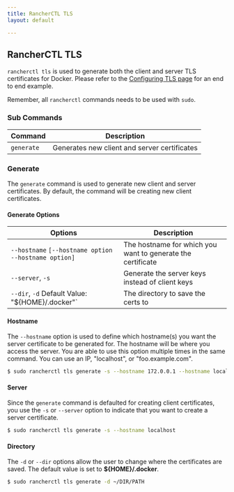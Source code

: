 ```yaml
---
title: RancherCTL TLS
layout: default

---
```


## RancherCTL TLS

`rancherctl tls` is used to generate both the client and server TLS certificates for Docker. Please refer to the [Configuring TLS page]({{site.baseurl}}/docs/configuring/tls/) for an end to end example.

Remember, all `rancherctl` commands needs to be used with `sudo`. 


### Sub Commands

| Command  | Description                              |
|----------|------------------------------------------|
| `generate` | Generates new client and server certificates |

### Generate

The `generate` command is used to generate new client and server certificates. By default, the command will be creating new client certificates.

#### Generate Options

| Options  | Description                              |
|----------|------------------------------------------|
|`--hostname` `[--hostname option --hostname option]`	| The hostname for which you want to generate the certificate|
|`--server`, `-s`					|	Generate the server keys instead of client keys|
|`--dir`, `-d` Default Value: "${HOME}/.docker"`	|			The directory to save the certs to|


#### Hostname

The `--hostname` option is used to define which hostname(s) you want the server certificate to be generated for. The hostname will be where you access the server. You are able to use this option multiple times in the same command. You can use an IP, "localhost", or "foo.example.com". 

```bash
$ sudo rancherctl tls generate -s --hostname 172.0.0.1 --hostname localhost --hostname foo.example.com
```

#### Server

Since the `generate` command is defaulted for creating client certificates, you use the `-s` or `--server` option to indicate that you want to create a server certificate.


```bash
$ sudo rancherctl tls generate -s --hostname localhost
```

#### Directory

The `-d` or `--dir` options allow the user to change where the certificates are saved. The default value is set to **${HOME}/.docker**.

```bash
$ sudo rancherctl tls generate -d ~/DIR/PATH
```
